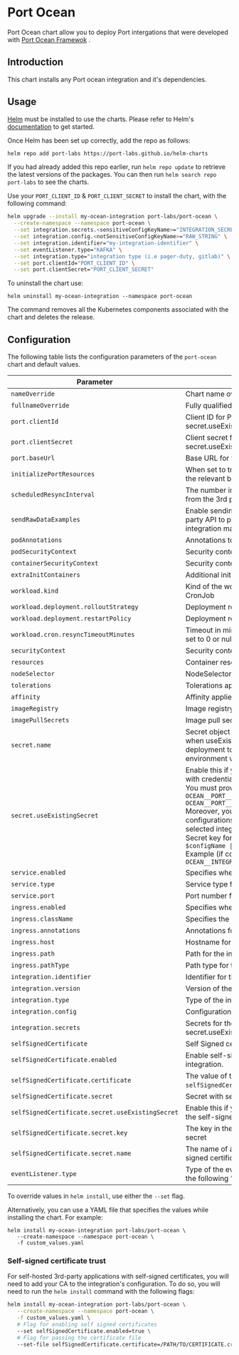 # Port Ocean

Port Ocean chart allow you to deploy Port intergations that were developed with [Port Ocean Framewok](https://github.com/port-labs/port-ocean.git) .

## Introduction

This chart installs any Port ocean integration and it's dependencies.

## Usage

[Helm](https://helm.sh) must be installed to use the charts.  Please refer to
Helm's [documentation](https://helm.sh/docs) to get started.

Once Helm has been set up correctly, add the repo as follows:

```bash showLineNumbers
helm repo add port-labs https://port-labs.github.io/helm-charts
```

If you had already added this repo earlier, run `helm repo update` to retrieve
the latest versions of the packages.  You can then run `helm search repo
port-labs` to see the charts.

Use your `PORT_CLIENT_ID` & `PORT_CLIENT_SECRET` to install the chart, with the following command:

```bash showLineNumbers
helm upgrade --install my-ocean-integration port-labs/port-ocean \
  --create-namespace --namespace port-ocean \
  --set integration.secrets.<sensitiveConfigKeyName>="INTEGRATION_SECRET" \
  --set integration.config.<notSensitiveConfigKeyName>="RAW_STRING" \
  --set integration.identifier="my-integration-identifier" \
  --set eventListener.type="KAFKA" \
  --set integration.type="integration type (i.e pager-duty, gitlab)" \
  --set port.clientId="PORT_CLIENT_ID" \
  --set port.clientSecret="PORT_CLIENT_SECRET"
```

To uninstall the chart use:

    helm uninstall my-ocean-integration --namespace port-ocean

The command removes all the Kubernetes components associated with the chart and deletes the release.

## Configuration

The following table lists the configuration parameters of the `port-ocean` chart and default values.

| Parameter                                        | Description                                                                                                                                                                                                                                                                                                                                                                                                                                                                                        | Default                     |
|--------------------------------------------------|----------------------------------------------------------------------------------------------------------------------------------------------------------------------------------------------------------------------------------------------------------------------------------------------------------------------------------------------------------------------------------------------------------------------------------------------------------------------------------------------------|-----------------------------|
| `nameOverride`                                   | Chart name override.                                                                                                                                                                                                                                                                                                                                                                                                                                                                               | `""`                        |
| `fullnameOverride`                               | Fully qualified app name override.                                                                                                                                                                                                                                                                                                                                                                                                                                                                 | `""`                        |
| `port.clientId`                                  | Client ID for Port API authentication (irrelevant if secret.useExistingSecret=true).                                                                                                                                                                                                                                                                                                                                                                                                               |                             |
| `port.clientSecret`                              | Client secret for Port API authentication (irrelevant if secret.useExistingSecret=true).                                                                                                                                                                                                                                                                                                                                                                                                           |                             |
| `port.baseUrl`                                   | Base URL for the Port API.                                                                                                                                                                                                                                                                                                                                                                                                                                                                         | `https://api.getport.io/v1` |
| `initializePortResources`                        | When set to true, creates a default JQ mapping and the relevant blueprints                                                                                                                                                                                                                                                                                                                                                                                                                         | `true`                      |
| `scheduledResyncInterval`                        | The number in minutes to reschedule and poll data from the 3rd party system                                                                                                                                                                                                                                                                                                                                                                                                                        | `null`                      |
| `sendRawDataExamples`                            | Enable sending raw data examples from the third party API to port for testing and managing the integration mapping                                                                                                                                                                                                                                                                                                                                                                                 | `true`                      |
| `podAnnotations`                                 | Annotations to be added to the pod.                                                                                                                                                                                                                                                                                                                                                                                                                                                                | `{}`                        |
| `podSecurityContext`                             | Security context applied to the pod.                                                                                                                                                                                                                                                                                                                                                                                                                                                               | `{}`                        |
| `containerSecurityContext`                       | Security context applied to the container.                                                                                                                                                                                                                                                                                                                                                                                                                                                         | `{}`                        |
| `extraInitContainers`                            | Additional init containers to be added to the pod.                                                                                                                                                                                                                                                                                                                                                                                                                                                 | `[]`                        |
| `workload.kind`                                  | Kind of the workload. Can be either Deployment or CronJob                                                                                                                                                                                                                                                                                                                                                                                                                                          | `Deployment`                |
| `workload.deployment.rolloutStrategy`            | Deployment rollout strategy.                                                                                                                                                                                                                                                                                                                                                                                                                                                                       | `Recreate`                  |
| `workload.deployment.restartPolicy`              | Deployment restart policy.                                                                                                                                                                                                                                                                                                                                                                                                                                                                         | `Always`                    |
| `workload.cron.resyncTimeoutMinutes`             | Timeout in minutes for the resync cron job. When set to 0 or null, the cron job will not have a timeout.                                                                                                                                                                                                                                                                                                                                                                                           | `60`                        |
| `securityContext`                                | Security context applied to the container.                                                                                                                                                                                                                                                                                                                                                                                                                                                         | `{}`                        |
| `resources`                                      | Container resource requests and limits.                                                                                                                                                                                                                                                                                                                                                                                                                                                            | `{}`                        |
| `nodeSelector`                                   | NodeSelector applied to the pod.                                                                                                                                                                                                                                                                                                                                                                                                                                                                   | `{}`                        |
| `tolerations`                                    | Tolerations applied to the pod.                                                                                                                                                                                                                                                                                                                                                                                                                                                                    | `[]`                        |
| `affinity`                                       | Affinity applied to the pod.                                                                                                                                                                                                                                                                                                                                                                                                                                                                       | `{}`                        |
| `imageRegistry`                                  | Image registry override.                                                                                                                                                                                                                                                                                                                                                                                                                                                                           | `""`                        |
| `imagePullSecrets`                               | Image pull secrets                                                                                                                                                                                                                                                                                                                                                                                                                                                                                 | `[]`                        |
| `secret.name`                                    | Secret object name. Can also be a list of strings when useExistingSecret is set to true, allowing the deployment to pull multiple secrets into the environment variables                                                                                                                                                                                                                                                                                                                           | `""`                        |
| `secret.useExistingSecret`                       | Enable this if you wish to create your own secret with credentials.<br>You must provide the following secrets:<br>`OCEAN__PORT__CLIENT_ID`<br>`OCEAN__PORT__CLIENT_SECRET`<br>Moreover, you need to provide sensitive configurations (required ones are **MUST**) for the selected integration:<br>Secret key format:`OCEAN__INTEGRATION__CONFIG__{{ $configName \| snakecase \| upper }}`<br>Example (if config name is `clusterConfMapping`): `OCEAN__INTEGRATION__CONFIG__CLUSTER_CONF_MAPPING` | `false`                     |
| `service.enabled`                                | Specifies whether the service is enabled or not.                                                                                                                                                                                                                                                                                                                                                                                                                                                   | `true`                      |
| `service.type`                                   | Service type for the Port application.                                                                                                                                                                                                                                                                                                                                                                                                                                                             | `ClusterIP`                 |
| `service.port`                                   | Port number for the service.                                                                                                                                                                                                                                                                                                                                                                                                                                                                       | `8000`                      |
| `ingress.enabled`                                | Specifies whether the ingress is enabled or not.                                                                                                                                                                                                                                                                                                                                                                                                                                                   | `false`                     |
| `ingress.className`                              | Specifies the ingress ClassName.                                                                                                                                                                                                                                                                                                                                                                                                                                                                   | `""`                        |
| `ingress.annotations`                            | Annotations for the ingress object.                                                                                                                                                                                                                                                                                                                                                                                                                                                                | `{}`                        |
| `ingress.host`                                   | Hostname for the ingress.                                                                                                                                                                                                                                                                                                                                                                                                                                                                          | `null`                      |
| `ingress.path`                                   | Path for the ingress.                                                                                                                                                                                                                                                                                                                                                                                                                                                                              | `/`                         |
| `ingress.pathType`                               | Path type for the ingress.                                                                                                                                                                                                                                                                                                                                                                                                                                                                         | `Prefix`                    |
| `integration.identifier`                         | Identifier for the integration.                                                                                                                                                                                                                                                                                                                                                                                                                                                                    | `""`                        |
| `integration.version`                            | Version of the integration.                                                                                                                                                                                                                                                                                                                                                                                                                                                                        | `""`                        |
| `integration.type`                               | Type of the integration. i.e (`pager-duty`)                                                                                                                                                                                                                                                                                                                                                                                                                                                        | `""`                        |
| `integration.config`                             | Configuration for the integration.                                                                                                                                                                                                                                                                                                                                                                                                                                                                 | `{}`                        |
| `integration.secrets`                            | Secrets for the integration (irrelevant if secret.useExistingSecret=true).                                                                                                                                                                                                                                                                                                                                                                                                                         | `{}`                        |
| `selfSignedCertificate`                          | Self Signed certificate for the integration                                                                                                                                                                                                                                                                                                                                                                                                                                                        | `{}`                        |
| `selfSignedCertificate.enabled`                  | Enable self-signed certificate trust for the integration.                                                                                                                                                                                                                                                                                                                                                                                                                                          | `false`                     |
| `selfSignedCertificate.certificate`              | The value of the self-signed certificate (only when `selfSignedCertificate.enabled=true`)                                                                                                                                                                                                                                                                                                                                                                                                          | `""`                        |
| `selfSignedCertificate.secret`                   | Secret with self-signed certificate                                                                                                                                                                                                                                                                                                                                                                                                                                                                | `{}`                        |
| `selfSignedCertificate.secret.useExistingSecret` | Enable this if you wish to use your own secret with the self-signed certificate                                                                                                                                                                                                                                                                                                                                                                                                                    | `false`                     |
| `selfSignedCertificate.secret.key`               | The key in the existing self-signed certificate secret                                                                                                                                                                                                                                                                                                                                                                                                                                             | `crt`                       |
| `selfSignedCertificate.secret.name`              | The name of an existing secret containing the self-signed certificate                                                                                                                                                                                                                                                                                                                                                                                                                              | `""`                        |
| `eventListener.type`                             | Type of the event listener for the integration, one of the following "WEBHOOK" / "KAFKA" / "SAMPLE"                                                                                                                                                                                                                                                                                                                                                                                                | `"KAFKA"`                   |

To override values in `helm install`, use either the `--set` flag.

Alternatively, you can use a YAML file that specifies the values while installing the chart. For example:

    helm install my-ocean-integration port-labs/port-ocean \
       --create-namespace --namespace port-ocean \
       -f custom_values.yaml


### Self-signed certificate trust
For self-hosted 3rd-party applications with self-signed certificates, you will need to add your CA to the integration's configuration. 
To do so, you will need to run the `helm install` command with the following flags:

```sh
helm install my-ocean-integration port-labs/port-ocean \
   --create-namespace --namespace port-ocean \
   -f custom_values.yaml \ 
   # Flag for enabling self signed certificates
   --set selfSignedCertificate.enabled=true \ 
   # Flag for passing the certificate file
   --set-file selfSignedCertificate.certificate=/PATH/TO/CERTIFICATE.crt
```
